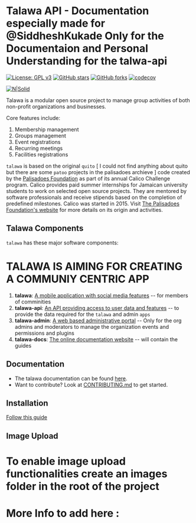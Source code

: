 # Talawa API - Documentation especially made for @SiddheshKukade Only for the Documentaion and Personal Understanding for the talwa-api

[![License: GPL v3](https://img.shields.io/badge/License-GPLv3-blue.svg)](https://www.gnu.org/licenses/gpl-3.0)
[![GitHub stars](https://img.shields.io/github/stars/PalisadoesFoundation/talawa-api.svg?style=social&label=Star&maxAge=2592000)](https://github.com/PalisadoesFoundation/talawa-api)
[![GitHub forks](https://img.shields.io/github/forks/PalisadoesFoundation/talawa-api.svg?style=social&label=Fork&maxAge=2592000)](https://github.com/PalisadoesFoundation/talawa-api)
[![codecov](https://codecov.io/gh/PalisadoesFoundation/talawa-api/branch/develop/graph/badge.svg?token=CECBQTAOKM)](https://codecov.io/gh/PalisadoesFoundation/talawa-api)

[![N|Solid](image/talawa-logo-lite-200x200.png)](https://github.com/PalisadoesFoundation/talawa-api)

Talawa is a modular open source project to manage group activities of both non-profit organizations and businesses.

Core features include:

1.  Membership management
2.  Groups management
3.  Event registrations
4.  Recurring meetings
5.  Facilities registrations

`talawa` is based on the original `quito` [ I could not find anything about quito but there are some `patoo` projects in the palisadoes archieve ] code created by the [Palisadoes Foundation](http://www.palisadoes.org) as part of its annual Calico Challenge program. Calico provides paid summer internships for Jamaican university students to work on selected open source projects. They are mentored by software professionals and receive stipends based on the completion of predefined milestones. Calico was started in 2015. Visit [The Palisadoes Foundation's website](http://www.palisadoes.org/) for more details on its origin and activities.

## Talawa Components

`talawa` has these major software components:

# TALAWA IS AIMING FOR CREATING A COMMUNIY CENTRIC APP

1. **talawa**: [A mobile application with social media features](https://github.com/PalisadoesFoundation/talawa)
   -- for members of comminities
1. **talawa-api**: [An API providing access to user data and features](https://github.com/PalisadoesFoundation/talawa-api) -- to provide the data required for the `talawa` and admin `apps`
1. **talawa-admin**: [A web based administrative portal](https://github.com/PalisadoesFoundation/talawa-admin) -- Only for the org admins and moderators to manage the organization events and permissions and plugins
1. **talawa-docs**: [The online documentation website](https://github.com/PalisadoesFoundation/talawa-docs) -- will contain the guides

## Documentation

- The talawa documentation can be found [here](https://palisadoesfoundation.github.io/talawa-docs/).
- Want to contribute? Look at [CONTRIBUTING.md](./CONTRIBUTING.md) to get started.

## Installation

[Follow this guide](./INSTALLATION.md)

## Image Upload

# To enable image upload functionalities create an images folder in the root of the project

# More Info to add here : 